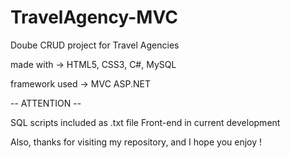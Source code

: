 # TravelAgency-MVC
 Doube CRUD project for Travel Agencies

made with ->  HTML5, CSS3, C#, MySQL

framework used -> MVC ASP.NET

-- ATTENTION --

  SQL scripts included as .txt file
  Front-end in current development

  Also, thanks for visiting my repository, and I hope you enjoy ! 
